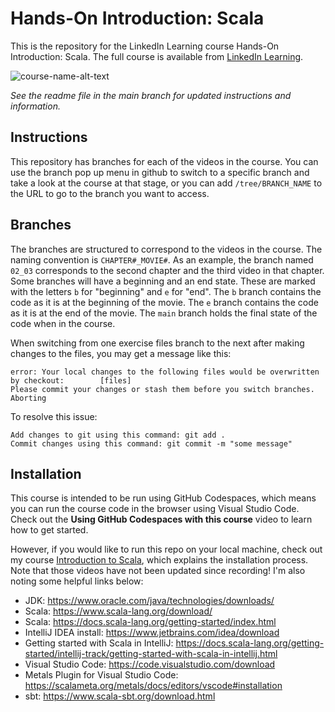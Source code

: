 # Hands-On Introduction: Scala
This is the repository for the LinkedIn Learning course Hands-On Introduction: Scala. The full course is available from [LinkedIn Learning][lil-course-url].

![course-name-alt-text][lil-thumbnail-url] 

_See the readme file in the main branch for updated instructions and information._
## Instructions
This repository has branches for each of the videos in the course. You can use the branch pop up menu in github to switch to a specific branch and take a look at the course at that stage, or you can add `/tree/BRANCH_NAME` to the URL to go to the branch you want to access.

## Branches
The branches are structured to correspond to the videos in the course. The naming convention is `CHAPTER#_MOVIE#`. As an example, the branch named `02_03` corresponds to the second chapter and the third video in that chapter. 
Some branches will have a beginning and an end state. These are marked with the letters `b` for "beginning" and `e` for "end". The `b` branch contains the code as it is at the beginning of the movie. The `e` branch contains the code as it is at the end of the movie. The `main` branch holds the final state of the code when in the course.

When switching from one exercise files branch to the next after making changes to the files, you may get a message like this:

    error: Your local changes to the following files would be overwritten by checkout:        [files]
    Please commit your changes or stash them before you switch branches.
    Aborting

To resolve this issue:
	
    Add changes to git using this command: git add .
	Commit changes using this command: git commit -m "some message"

## Installation
This course is intended to be run using GitHub Codespaces, which means you can run the course code in the browser using Visual Studio Code.
Check out the **Using GitHub Codespaces with this course** video to learn how to get started.

However, if you would like to run this repo on your local machine, check out my course [Introduction to Scala](https://www.linkedin.com/learning/introduction-to-scala/install-intellij-for-mac?resume=false),
which explains the installation process. Note that those videos have not been updated since recording! 
I'm also noting some helpful links below:
- JDK: https://www.oracle.com/java/technologies/downloads/
- Scala: https://www.scala-lang.org/download/ 
- Scala: https://docs.scala-lang.org/getting-started/index.html
- IntelliJ IDEA install: https://www.jetbrains.com/idea/download
- Getting started with Scala in IntelliJ: https://docs.scala-lang.org/getting-started/intellij-track/getting-started-with-scala-in-intellij.html
- Visual Studio Code: https://code.visualstudio.com/download
- Metals Plugin for Visual Studio Code: https://scalameta.org/metals/docs/editors/vscode#installation
- sbt: https://www.scala-sbt.org/download.html


[0]: # (Replace these placeholder URLs with actual course URLs)

[lil-course-url]: https://www.linkedin.com/learning/
[lil-thumbnail-url]: http://


